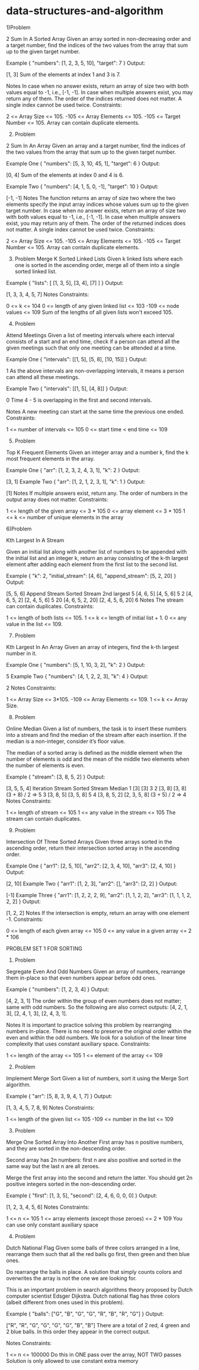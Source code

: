 # data-structures-and-algorithm

1)Problem 

2 Sum In A Sorted Array
Given an array sorted in non-decreasing order and a target number,
find the indices of the two values from the array that sum up to the given target number.

Example
{
"numbers": [1, 2, 3, 5, 10],
"target": 7
}
Output:

[1, 3]
Sum of the elements at index 1 and 3 is 7.

Notes
In case when no answer exists, return an array of size two with 
both values equal to -1, i.e., [-1, -1].
In case when multiple answers exist, you may return any of them.
The order of the indices returned does not matter.
A single index cannot be used twice.
Constraints:

2 <= Array Size <= 105.
-105 <= Array Elements <= 105.
-105 <= Target Number <= 105.
Array can contain duplicate elements.


2) Problem

2 Sum In An Array
Given an array and a target number, find the indices of the two values from the array that sum up to the given target number.

Example One
{
"numbers": [5, 3, 10, 45, 1],
"target": 6
}
Output:

[0, 4]
Sum of the elements at index 0 and 4 is 6.

Example Two
{
"numbers": [4, 1, 5, 0, -1],
"target": 10
}
Output:

[-1, -1]
Notes
The function returns an array of size two where the two elements specify the input array indices whose values sum up to the given target number.
In case when no answer exists, return an array of size two with both values equal to -1, i.e., [-1, -1].
In case when multiple answers exist, you may return any of them.
The order of the returned indices does not matter.
A single index cannot be used twice.
Constraints:

2 <= Array Size <= 105.
-105 <= Array Elements <= 105.
-105 <= Target Number <= 105.
Array can contain duplicate elements.






3) Problem
   Merge K Sorted Linked Lists
   Given k linked lists where each one is sorted in the ascending order, merge all of them into a single sorted linked list.

Example
{
"lists": [
[1, 3, 5],
[3, 4],
[7]
]
}
Output:

[1, 3, 3, 4, 5, 7]
Notes
Constraints:

0 <= k <= 104
0 <= length of any given linked list <= 103
-109 <= node values <= 109
Sum of the lengths of all given lists won't exceed 105.




4) Problem

Attend Meetings
Given a list of meeting intervals where each interval consists of a start and an end time, check if a person can attend all the given meetings such that only one meeting can be attended at a time.

Example One
{
"intervals": [[1, 5], [5, 8], [10, 15]]
}
Output:

1
As the above intervals are non-overlapping intervals, it means a person can attend all these meetings.

Example Two
{
"intervals": [[1, 5], [4, 8]]
}
Output:

0
Time 4 - 5 is overlapping in the first and second intervals.

Notes
A new meeting can start at the same time the previous one ended.
Constraints:

1 <= number of intervals <= 105
0 <= start time < end time <= 109



5) Problem

Top K Frequent Elements
Given an integer array and a number k, find the k most frequent elements in the array.

Example One
{
"arr": [1, 2, 3, 2, 4, 3, 1],
"k": 2
}
Output:

[3, 1]
Example Two
{
"arr": [1, 2, 1, 2, 3, 1],
"k": 1
}
Output:

[1]
Notes
If multiple answers exist, return any.
The order of numbers in the output array does not matter.
Constraints:

1 <= length of the given array <= 3 * 105
0 <= array element <= 3 * 105
1 <= k <= number of unique elements in the array





6)Problem

Kth Largest In A Stream

Given an initial list along with another list of numbers to be appended with the initial list and an integer k, return an array consisting of the k-th largest element after adding each element from the first list to the second list.

Example
{
"k": 2,
"initial_stream": [4, 6],
"append_stream": [5, 2, 20]
}
Output:

[5, 5, 6]
Append	Stream	Sorted Stream	2nd largest
5	[4, 6, 5]	[4, 5, 6]	5
2	[4, 6, 5, 2]	[2, 4, 5, 6]	5
20	[4, 6, 5, 2, 20]	[2, 4, 5, 6, 20]	6
Notes
The stream can contain duplicates.
Constraints:

1 <= length of both lists <= 105.
1 <= k <= length of initial list + 1.
0 <= any value in the list <= 109.



7) Problem

Kth Largest In An Array
Given an array of integers, find the k-th largest number in it.

Example One
{
"numbers": [5, 1, 10, 3, 2],
"k": 2
}
Output:

5
Example Two
{
"numbers": [4, 1, 2, 2, 3],
"k": 4
}
Output:

2
Notes
Constraints:

1 <= Array Size <= 3*105.
-109 <= Array Elements <= 109.
1 <= k <= Array Size.



8) Problem


Online Median
Given a list of numbers, the task is to insert these numbers into a stream and find the median of the stream after each insertion. If the median is a non-integer, consider it’s floor value.

The median of a sorted array is defined as the middle element when the number of elements is odd and the mean of the middle two elements when the number of elements is even.

Example
{
"stream": [3, 8, 5, 2]
}
Output:

[3, 5, 5, 4]
Iteration	Stream	Sorted Stream	Median
1	[3]	[3]	3
2	[3, 8]	[3, 8]	(3 + 8) / 2 => 5
3	[3, 8, 5]	[3, 5, 8]	5
4	[3, 8, 5, 2]	[2, 3, 5, 8]	(3 + 5) / 2 => 4
Notes
Constraints:

1 <= length of stream <= 105
1 <= any value in the stream <= 105
The stream can contain duplicates.





9) Problem

Intersection Of Three Sorted Arrays
Given three arrays sorted in the ascending order, return their intersection sorted array in the ascending order.

Example One
{
"arr1": [2, 5, 10],
"arr2": [2, 3, 4, 10],
"arr3": [2, 4, 10]
}
Output:

[2, 10]
Example Two
{
"arr1": [1, 2, 3],
"arr2": [],
"arr3": [2, 2]
}
Output:

[-1]
Example Three
{
"arr1": [1, 2, 2, 2, 9],
"arr2": [1, 1, 2, 2],
"arr3": [1, 1, 1, 2, 2, 2]
}
Output:

[1, 2, 2]
Notes
If the intersection is empty, return an array with one element -1.
Constraints:

0 <= length of each given array <= 105
0 <= any value in a given array <= 2 * 106















PROBLEM SET 1 FOR SORTING

1) Problem


Segregate Even And Odd Numbers
Given an array of numbers, rearrange them in-place so that even numbers appear before odd ones.

Example
{
"numbers": [1, 2, 3, 4]
}
Output:

[4, 2, 3, 1]
The order within the group of even numbers does not matter; same with odd numbers. So the following are also correct outputs: [4, 2, 1, 3], [2, 4, 1, 3], [2, 4, 3, 1].

Notes
It is important to practice solving this problem by rearranging numbers in-place.
There is no need to preserve the original order within the even and within the odd numbers.
We look for a solution of the linear time complexity that uses constant auxiliary space.
Constraints:

1 <= length of the array <= 105
1 <= element of the array <= 109





2) Problem

Implement Merge Sort
Given a list of numbers, sort it using the Merge Sort algorithm.

Example
{
"arr": [5, 8, 3, 9, 4, 1, 7]
}
Output:

[1, 3, 4, 5, 7, 8, 9]
Notes
Constraints:

1 <= length of the given list <= 105
-109 <= number in the list <= 109



3) Problem


Merge One Sorted Array Into Another
First array has n positive numbers, and they are sorted in the non-descending order.

Second array has 2n numbers: first n are also positive and sorted in the same way but the last n are all zeroes.

Merge the first array into the second and return the latter. You should get 2n positive integers sorted in the non-descending order.

Example
{
"first": [1, 3, 5],
"second": [2, 4, 6, 0, 0, 0]
}
Output:

[1, 2, 3, 4, 5, 6]
Notes
Constraints:

1 <= n <= 105
1 <= array elements (except those zeroes) <= 2 * 109
You can use only constant auxiliary space



4) Problem



Dutch National Flag
Given some balls of three colors arranged in a line, rearrange them such that all the red balls go first, then green and then blue ones.

Do rearrange the balls in place. A solution that simply counts colors and overwrites the array is not the one we are looking for.

This is an important problem in search algorithms theory proposed by Dutch computer scientist Edsger Dijkstra. Dutch national flag has three colors (albeit different from ones used in this problem).

Example
{
"balls": ["G", "B", "G", "G", "R", "B", "R", "G"]
}
Output:

["R", "R", "G", "G", "G", "G", "B", "B"]
There are a total of 2 red, 4 green and 2 blue balls. In this order they appear in the correct output.

Notes
Constraints:

1 <= n <= 100000
Do this in ONE pass over the array, NOT TWO passes
Solution is only allowed to use constant extra memory